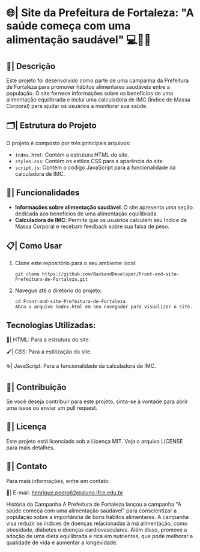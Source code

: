 # 🌐| Site da Prefeitura de Fortaleza: "A saúde começa com uma alimentação saudável" 💻📄🍎

## 📝| Descrição
Este projeto foi desenvolvido como parte de uma campanha da Prefeitura de Fortaleza para promover hábitos alimentares saudáveis entre a população. O site fornece informações sobre os benefícios de uma alimentação equilibrada e inclui uma calculadora de IMC (Índice de Massa Corporal) para ajudar os usuários a monitorar sua saúde.

## 🗂️| Estrutura do Projeto
O projeto é composto por três principais arquivos:
- `index.html`: Contém a estrutura HTML do site.
- `styles.css`: Contém os estilos CSS para a aparência do site.
- `script.js`: Contém o código JavaScript para a funcionalidade da calculadora de IMC.

## 📖| Funcionalidades
- **Informações sobre alimentação saudável**: O site apresenta uma seção dedicada aos benefícios de uma alimentação equilibrada.
- **Calculadora de IMC**: Permite que os usuários calculem seu Índice de Massa Corporal e recebam feedback sobre sua faixa de peso.

## 📋| Como Usar
1. Clone este repositório para o seu ambiente local:
   ```
   git clone https://github.com/BackandDeveloper/Front-and-site-Prefeitura-de-Fortaleza.git
   
   ```
2. Navegue até o diretório do projeto:
 
   ```
   cd Front-and-site-Prefeitura-de-Fortaleza
   Abra o arquivo index.html em seu navegador para visualizar o site.
   
   ```

## Tecnologias Utilizadas: 

📝| HTML: Para a estrutura do site.

🖌️| CSS: Para a estilização do site.

☕| JavaScript: Para a funcionalidade da calculadora de IMC.

## 👥| Contribuição
Se você deseja contribuir para este projeto, sinta-se à vontade para abrir uma issue ou enviar um pull request.

## 📑| Licença
Este projeto está licenciado sob a Licença MIT. Veja o arquivo LICENSE para mais detalhes.

## 📲| Contato

Para mais informações, entre em contato:

 📩| E-mail: henrique.pedro62@aluno.ifce.edu.br

História da Campanha
A Prefeitura de Fortaleza lançou a campanha "A saúde começa com uma alimentação saudável" para conscientizar a população sobre a importância de bons hábitos alimentares. A campanha visa reduzir os índices de doenças relacionadas à má alimentação, como obesidade, diabetes e doenças cardiovasculares. Além disso, promove a adoção de uma dieta equilibrada e rica em nutrientes, que pode melhorar a qualidade de vida e aumentar a longevidade.
